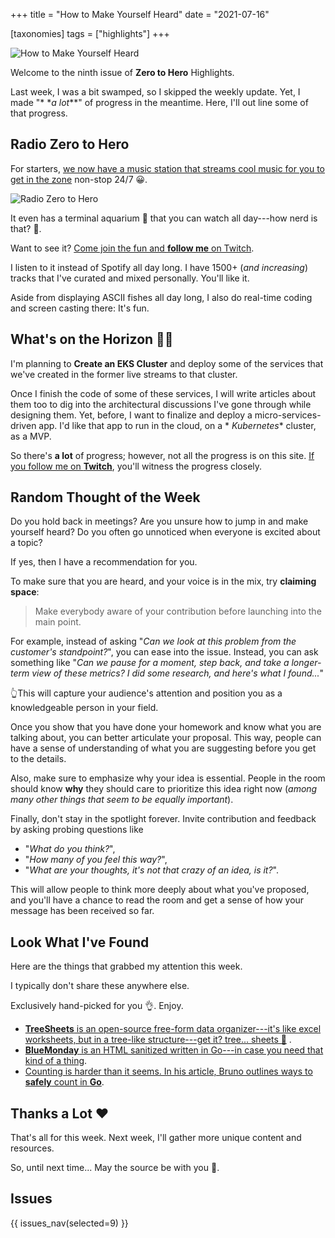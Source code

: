 +++
title = "How to Make Yourself Heard"
date = "2021-07-16"

[taxonomies]
tags = ["highlights"]
+++

![How to Make Yourself Heard](/images/size/w1200/2024/03/dj.png)

Welcome to the ninth issue of **Zero to Hero** Highlights.

Last week, I was a bit swamped, so I skipped the weekly update. Yet, I made "*
*_a lot_**" of progress in the meantime. Here, I'll out line some of that
progress.

## Radio Zero to Hero

For starters, [we now have a music station that streams cool music for 
you to get in the zone](https://twitch.tv/VadidekiVolkan) non-stop 24/7 😀.

![Radio Zero to Hero](/images/2021/07/Screen-Shot-2021-07-16-at-9.25.33-AM.png)

It even has a terminal aquarium 🐠 that you can watch all day---how nerd is that?
🙂.

Want to see it? [Come join the fun and **follow me** on Twitch](https://twitch.tv/VadidekiVolkan).

I listen to it instead of Spotify all day long. I have 1500+ (*and increasing*)
tracks that I've curated and mixed personally. You'll like it.

Aside from displaying ASCII fishes all day long, I also do real-time coding and
screen casting there: It's fun.

## What's on the Horizon 👩‍🍳

I'm planning to **Create an EKS Cluster** and deploy some of the services
that we've created in the former live streams to that cluster.

Once I finish the code of some of these services, I will write articles about
them too to dig into the architectural discussions I've gone through while
designing them. Yet, before, I want to finalize and deploy a
micro-services-driven app. I'd like that app to run in the cloud, on a *
*Kubernetes** cluster, as a MVP.

So there's **a lot** of progress; however, not all the progress is on this
site. [If you follow me on **Twitch**](https://twitch.tv/VadidekiVolkan),
you'll witness the progress closely.

## Random Thought of the Week

Do you hold back in meetings? Are you unsure how to jump in and make yourself
heard? Do you often go unnoticed when everyone is excited about a topic?

If yes, then I have a recommendation for you.

To make sure that you are heard, and your voice is in the mix, try **claiming
space**:

> Make everybody aware of your contribution before launching into the main
> point.

For example, instead of asking "*Can we look at this problem from the customer's
standpoint?*", you can ease into the issue. Instead, you can ask something
like "*Can we pause for a moment, step back, and take a longer-term view of
these metrics? I did some research, and here's what I found...*"

👆This will capture your audience's attention and position you as a knowledgeable
person in your field.

Once you show that you have done your homework and know what you are talking
about, you can better articulate your proposal. This way, people can have a
sense of understanding of what you are suggesting before you get to the details.

Also, make sure to emphasize why your idea is essential. People in the room
should know **why** they should care to prioritize this idea right now (_among
many other things that seem to be equally important_).

Finally, don't stay in the spotlight forever. Invite contribution and feedback
by asking probing questions like

* "*What do you think?*",
* "*How many of you feel this way?*",
* "*What are your thoughts, it's not that crazy of an idea, is it?*".

This will allow people to think more deeply about what you've proposed, and
you'll have a chance to read the room and get a sense of how your message has
been received so far.

## Look What I've Found

Here are the things that grabbed my attention this week.

I typically don't share these anywhere else.

Exclusively hand-picked for you 👌. Enjoy.

* [**TreeSheets** is an open-source free-form data organizer---it's like excel worksheets, but in a tree-like structure---get it? tree... sheets 🙂](https://strlen.com/treesheets/) .
* [**BlueMonday** is an HTML sanitized written in Go---in case you need that kind of a thing](https://github.com/microcosm-cc/bluemonday).
* [Counting is harder than it seems. In his article, Bruno outlines ways to **safely** count in **Go**](https://brunocalza.me/there-are-many-ways-to-safely-count/).

## Thanks a Lot ❤️

That's all for this week. Next week, I'll gather more unique content and
resources.

So, until next time... May the source be with you 🦄.

## Issues

{{ issues_nav(selected=9) }}
